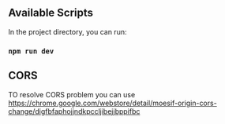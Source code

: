 
## Available Scripts

In the project directory, you can run:

### `npm run dev`

## CORS
TO resolve CORS problem you can use https://chrome.google.com/webstore/detail/moesif-origin-cors-change/digfbfaphojjndkpccljibejjbppifbc
